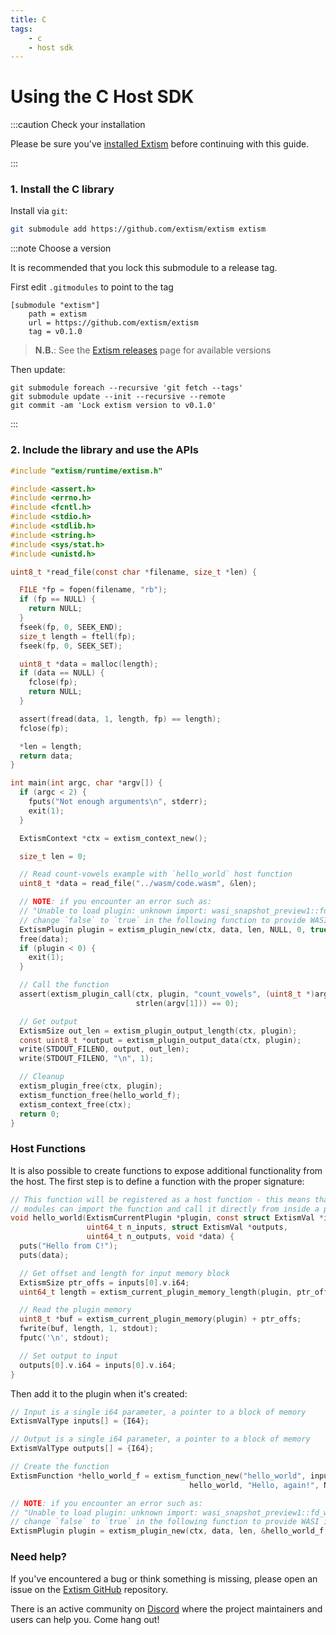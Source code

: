 ```yaml
---
title: C
tags:
    - c
    - host sdk
---
```


# Using the C Host SDK


:::caution Check your installation

Please be sure you've [installed Extism](/docs/install) before continuing with this guide.

:::

### 1. Install the C library

Install via `git`:
```sh
git submodule add https://github.com/extism/extism extism
```

:::note Choose a version

It is recommended that you lock this submodule to a release tag.

First edit `.gitmodules` to point to the tag

```
[submodule "extism"]
	path = extism
	url = https://github.com/extism/extism
	tag = v0.1.0
```

> **N.B.**: See the [Extism releases](https://github.com/extism/extism/releases) page for available versions

Then update:

```
git submodule foreach --recursive 'git fetch --tags'
git submodule update --init --recursive --remote
git commit -am 'Lock extism version to v0.1.0'
```

:::


### 2. Include the library and use the APIs

```c title=main.c
#include "extism/runtime/extism.h"

#include <assert.h>
#include <errno.h>
#include <fcntl.h>
#include <stdio.h>
#include <stdlib.h>
#include <string.h>
#include <sys/stat.h>
#include <unistd.h>

uint8_t *read_file(const char *filename, size_t *len) {

  FILE *fp = fopen(filename, "rb");
  if (fp == NULL) {
    return NULL;
  }
  fseek(fp, 0, SEEK_END);
  size_t length = ftell(fp);
  fseek(fp, 0, SEEK_SET);

  uint8_t *data = malloc(length);
  if (data == NULL) {
    fclose(fp);
    return NULL;
  }

  assert(fread(data, 1, length, fp) == length);
  fclose(fp);

  *len = length;
  return data;
}

int main(int argc, char *argv[]) {
  if (argc < 2) {
    fputs("Not enough arguments\n", stderr);
    exit(1);
  }

  ExtismContext *ctx = extism_context_new();

  size_t len = 0;

  // Read count-vowels example with `hello_world` host function
  uint8_t *data = read_file("../wasm/code.wasm", &len);

  // NOTE: if you encounter an error such as: 
  // "Unable to load plugin: unknown import: wasi_snapshot_preview1::fd_write has not been defined"
  // change `false` to `true` in the following function to provide WASI imports to your plugin.
  ExtismPlugin plugin = extism_plugin_new(ctx, data, len, NULL, 0, true);
  free(data);
  if (plugin < 0) {
    exit(1);
  }

  // Call the function
  assert(extism_plugin_call(ctx, plugin, "count_vowels", (uint8_t *)argv[1],
                            strlen(argv[1])) == 0);

  // Get output
  ExtismSize out_len = extism_plugin_output_length(ctx, plugin);
  const uint8_t *output = extism_plugin_output_data(ctx, plugin);
  write(STDOUT_FILENO, output, out_len);
  write(STDOUT_FILENO, "\n", 1);

  // Cleanup
  extism_plugin_free(ctx, plugin);
  extism_function_free(hello_world_f);
  extism_context_free(ctx);
  return 0;
}
```


### Host Functions

It is also possible to create functions to expose additional functionality from the host. The first step
is to define a function with the proper signature:

```c
// This function will be registered as a host function - this means that WebAssembly
// modules can import the function and call it directly from inside a plugin.
void hello_world(ExtismCurrentPlugin *plugin, const struct ExtismVal *inputs,
                 uint64_t n_inputs, struct ExtismVal *outputs,
                 uint64_t n_outputs, void *data) {
  puts("Hello from C!");
  puts(data);

  // Get offset and length for input memory block
  ExtismSize ptr_offs = inputs[0].v.i64;
  uint64_t length = extism_current_plugin_memory_length(plugin, ptr_offs);

  // Read the plugin memory
  uint8_t *buf = extism_current_plugin_memory(plugin) + ptr_offs;
  fwrite(buf, length, 1, stdout);
  fputc('\n', stdout);

  // Set output to input
  outputs[0].v.i64 = inputs[0].v.i64;
}
```

Then add it to the plugin when it's created: 

```c
// Input is a single i64 parameter, a pointer to a block of memory
ExtismValType inputs[] = {I64};

// Output is a single i64 parameter, a pointer to a block of memory 
ExtismValType outputs[] = {I64};

// Create the function
ExtismFunction *hello_world_f = extism_function_new("hello_world", inputs, 1, outputs, 1,
                                        hello_world, "Hello, again!", NULL);

// NOTE: if you encounter an error such as: 
// "Unable to load plugin: unknown import: wasi_snapshot_preview1::fd_write has not been defined"
// change `false` to `true` in the following function to provide WASI imports to your plugin.
ExtismPlugin plugin = extism_plugin_new(ctx, data, len, &hello_world_f, 1, true);
```


### Need help?

If you've encountered a bug or think something is missing, please open an issue on the [Extism GitHub](https://github.com/extism/extism) repository.

There is an active community on [Discord](https://discord.gg/cx3usBCWnc) where the project maintainers and users can help you. Come hang out!

